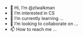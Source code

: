 - 👋 Hi, I’m @zlwalkman
- 👀 I’m interested in CS
- 🌱 I’m currently learning ...
- 💞️ I’m looking to collaborate on ...
- 📫 How to reach me ...

<!---
zlwalkman/zlwalkman is a ✨ special ✨ repository because its `README.md` (this file) appears on your GitHub profile.
You can click the Preview link to take a look at your changes.
--->
